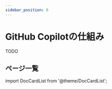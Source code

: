```yaml
---
sidebar_position: 6
---
```


# GitHub Copilotの仕組み

TODO

## ページ一覧

import DocCardList from '@theme/DocCardList';

<DocCardList />
